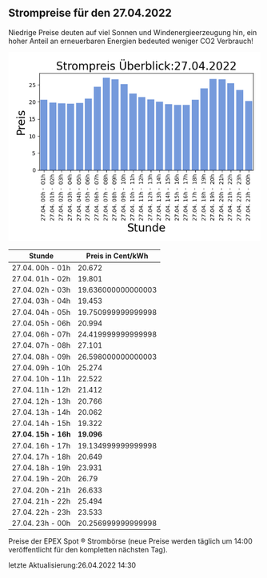 
## Strompreise für den 27.04.2022

Niedrige Preise deuten auf viel Sonnen und Windenergieerzeugung hin, ein hoher Anteil an erneuerbaren Energien bedeuted weniger CO2 Verbrauch!

![Strompreis übersicht](imgs/strompreis_uebersicht.png)

| Stunde | Preis in Cent/kWh |
|---|---|
| 27.04. 00h -  01h | 20.672 | 
| 27.04. 01h -  02h | 19.801 | 
| 27.04. 02h -  03h | 19.636000000000003 | 
| 27.04. 03h -  04h | 19.453 | 
| 27.04. 04h -  05h | 19.750999999999998 | 
| 27.04. 05h -  06h | 20.994 | 
| 27.04. 06h -  07h | 24.419999999999998 | 
| 27.04. 07h -  08h | 27.101 | 
| 27.04. 08h -  09h | 26.598000000000003 | 
| 27.04. 09h -  10h | 25.274 | 
| 27.04. 10h -  11h | 22.522 | 
| 27.04. 11h -  12h | 21.412 | 
| 27.04. 12h -  13h | 20.766 | 
| 27.04. 13h -  14h | 20.062 | 
| 27.04. 14h -  15h | 19.322 | 
| **27.04. 15h -  16h** | **19.096** | 
| 27.04. 16h -  17h | 19.134999999999998 | 
| 27.04. 17h -  18h | 20.649 | 
| 27.04. 18h -  19h | 23.931 | 
| 27.04. 19h -  20h | 26.79 | 
| 27.04. 20h -  21h | 26.633 | 
| 27.04. 21h -  22h | 25.494 | 
| 27.04. 22h -  23h | 23.533 | 
| 27.04. 23h -  00h | 20.256999999999998 | 

Preise der EPEX Spot ® Strombörse (neue Preise werden täglich um 14:00 veröffentlicht für den kompletten nächsten Tag).

letzte Aktualisierung:26.04.2022 14:30